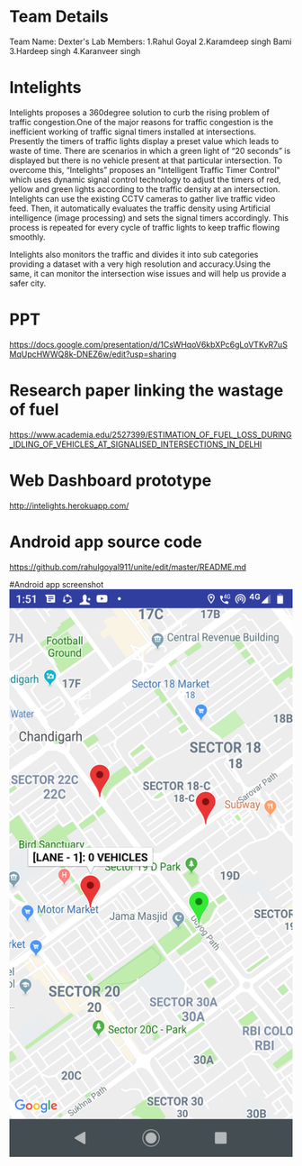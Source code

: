 # Team Details
Team Name: Dexter's Lab
Members:
1.Rahul Goyal
2.Karamdeep singh Bami
3.Hardeep singh
4.Karanveer singh


# Intelights
Intelights proposes a 360degree solution to curb the rising problem of traffic congestion.One of the major reasons for traffic congestion is the inefficient working of traffic signal timers installed at intersections. Presently the timers of traffic lights display a preset value which leads to waste of time. There are scenarios in which a green light of “20 seconds” is displayed but there is no vehicle present at that particular intersection. To overcome this, “Intelights” proposes an "Intelligent Traffic Timer Control" which uses dynamic signal control technology to adjust the timers of red, yellow and green lights according to the traffic density at an intersection. Intelights can use the existing CCTV cameras to gather live traffic video feed. Then, it automatically evaluates the traffic density using Artificial intelligence (image processing) and sets the signal timers accordingly. This process is repeated for every cycle of traffic lights to keep traffic flowing smoothly.

Intelights also monitors the traffic and divides it into sub categories providing a dataset with a very high resolution and accuracy.Using the same, it can monitor the intersection wise issues and will help us provide a safer city.

# PPT
https://docs.google.com/presentation/d/1CsWHqoV6kbXPc6gLoVTKvR7uSMqUpcHWWQ8k-DNEZ6w/edit?usp=sharing

# Research paper linking the wastage of fuel
https://www.academia.edu/2527399/ESTIMATION_OF_FUEL_LOSS_DURING_IDLING_OF_VEHICLES_AT_SIGNALISED_INTERSECTIONS_IN_DELHI

# Web Dashboard prototype
http://intelights.herokuapp.com/


# Android app source code
https://github.com/rahulgoyal911/unite/edit/master/README.md

#Android app screenshot
![Android](screenshot.png)
